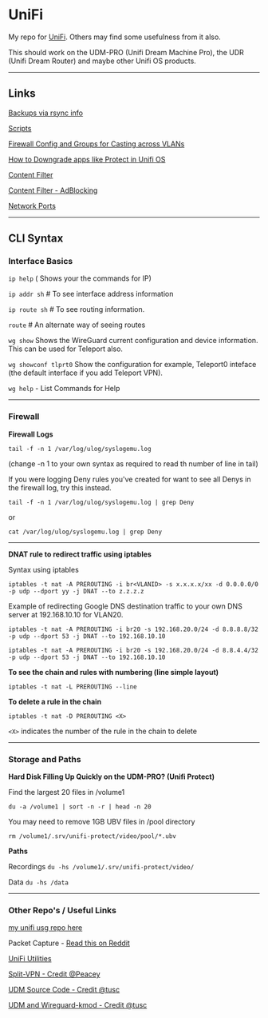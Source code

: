 # UniFi

My repo for [UniFi](https://www.ui.com/). Others may find some usefulness from it also.

This should work on the UDM-PRO (Unifi Dream Machine Pro), the UDR (Unifi Dream Router) and maybe other Unifi OS products.

----

## Links

[Backups via rsync info](rsync-backup.md)

[Scripts](/scripts/)

[Firewall Config and Groups for Casting across VLANs](unifi-casting-firewall-rules.md)

[How to Downgrade apps like Protect in Unifi OS](how-to-downgrade-apps.md)

[Content Filter](content-filter.md)

[Content Filter - AdBlocking](content-filtering-ad-blocking.md)

[Network Ports](ports.md)

----

## CLI Syntax

### Interface Basics

```ip help``` ( Shows your the commands for IP)

```ip addr sh``` # To see interface address information

```ip route sh``` # To see routing information.

```route``` # An alternate way of seeing routes

```wg show``` Shows the WireGuard current configuration and device information. This can be used for Teleport also.

```wg showconf tlprt0``` Show the configuration for example, Teleport0 inteface (the default interface if you add Teleport VPN).

```wg help``` - List Commands for Help

----

### Firewall

<b> Firewall Logs </b>

```tail -f -n 1 /var/log/ulog/syslogemu.log```

(change -n 1 to your own syntax as required to read th number of line in tail) 


If you were logging Deny rules you've created for want to see all Denys in the firewall log, try this instead.

```tail -f -n 1 /var/log/ulog/syslogemu.log | grep Deny``` 

or

```cat /var/log/ulog/syslogemu.log | grep Deny```

----

<b>DNAT rule to redirect traffic using iptables </b>

Syntax using iptables

```iptables -t nat -A PREROUTING -i br<VLANID> -s x.x.x.x/xx -d 0.0.0.0/0 -p udp --dport yy -j DNAT --to z.z.z.z```

Example of redirecting Google DNS destination traffic to your own DNS server at 192.168.10.10 for VLAN20.

```iptables -t nat -A PREROUTING -i br20 -s 192.168.20.0/24 -d 8.8.8.8/32 -p udp --dport 53 -j DNAT --to 192.168.10.10```

```iptables -t nat -A PREROUTING -i br20 -s 192.168.20.0/24 -d 8.8.4.4/32 -p udp --dport 53 -j DNAT --to 192.168.10.10```


<b>To see the chain and rules with numbering (line simple layout) </b>

```` iptables -t nat -L PREROUTING --line ````

<b>To delete a rule in the chain </b>

````iptables -t nat -D PREROUTING <X>````

```<X>``` indicates the number of the rule in the chain to delete

----

### Storage and Paths

<b> Hard Disk Filling Up Quickly on the UDM-PRO? (Unifi Protect) </b>

Find the largest 20 files in /volume1

```` du -a /volume1 | sort -n -r | head -n 20 ````

You may need to remove 1GB UBV files in /pool directory

```` rm /volume1/.srv/unifi-protect/video/pool/*.ubv ````

<b> Paths </b>

Recordings
```du -hs /volume1/.srv/unifi-protect/video/```

Data
```du -hs /data```

----

### Other Repo's / Useful Links

[my unifi usg repo here](https://github.com/SystemJargon/unifi-usg)

Packet Capture - [Read this on Reddit](https://www.reddit.com/r/Ubiquiti/comments/ho19aw/capturing_udm_pro_wan_traffic_directly_into/)

[UniFi Utilities](https://github.com/unifi-utilities)

[Split-VPN - Credit @Peacey](https://github.com/peacey/split-vpn)

[UDM Source Code - Credit @tusc](https://github.com/tusc/UDM-source-code)

[UDM and Wireguard-kmod - Credit @tusc](https://github.com/tusc/wireguard-kmod)


